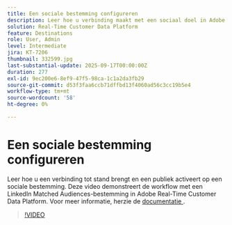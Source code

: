 ```yaml
---
title: Een sociale bestemming configureren
description: Leer hoe u verbinding maakt met een sociaal doel in Adobe Real-Time CDP en hoe u dit publiek activeert.
solution: Real-Time Customer Data Platform
feature: Destinations
role: User, Admin
level: Intermediate
jira: KT-7206
thumbnail: 332599.jpg
last-substantial-update: 2025-09-17T00:00:00Z
duration: 277
exl-id: 9ec200e6-8ef9-47f5-98ca-1c1a2da3fb29
source-git-commit: d53f3faa6ccb71dffbd13f4060ad56c3cc19b5e4
workflow-type: tm+mt
source-wordcount: '58'
ht-degree: 0%

---
```


# Een sociale bestemming configureren

Leer hoe u een verbinding tot stand brengt en een publiek activeert op een sociale bestemming. Deze video demonstreert de workflow met een LinkedIn Matched Audiences-bestemming in Adobe Real-Time Customer Data Platform.  Voor meer informatie, herzie de [ documentatie ](https://experienceleague.adobe.com/nl/docs/experience-platform/destinations/catalog/social/overview).

>[!VIDEO](https://video.tv.adobe.com/v/332599/?learn=on&enablevpops)

